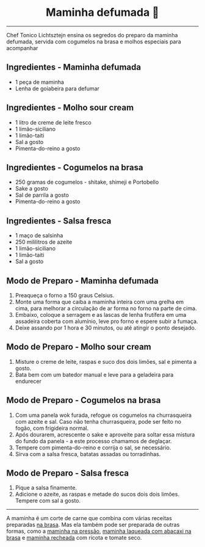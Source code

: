 # <center>Maminha defumada 🥩</center>

***
Chef Tonico Lichtsztejn ensina os segredos do preparo da maminha defumada, servida com cogumelos na brasa e molhos especiais para acompanhar

## Ingredientes - Maminha defumada

- 1 peça de maminha
- Lenha de goiabeira para defumar

## Ingredientes - Molho sour cream

- 1 litro de creme de leite fresco
- 1 limão-siciliano
- 1 limão-taiti
- Sal a gosto
- Pimenta-do-reino a gosto

## Ingredientes - Cogumelos na brasa

- 250 gramas de cogumelos - shitake, shimeji e Portobello
- Sake a gosto
- Sal de parrila a gosto
- Pimenta-do-reino a gosto

## Ingredientes - Salsa fresca

- 1 maço de salsinha
- 250 mililitros de azeite
- 1 limão-siciliano
- 1 limão-taiti
- Sal a gosto

## Modo de Preparo - Maminha defumada

1. Preaqueça o forno a 150 graus Celsius.
2. Monte uma forma que caiba a maminha inteira com uma grelha em cima, para melhorar a circulação de ar forma no forno na parte de cima.
3. Embaixo, coloque a serragem e as lascas de lenha frutífera em uma assadeira coberta com alumínio, leve pro forno e espere subir a fumaça.
4. Deixe assando por 1 hora e 30 minutos, ou até atingir o ponto desejado.

## Modo de Preparo - Molho sour cream

1. Misture o creme de leite, raspas e suco dos dois limões, sal e pimenta a gosto.
2. Bata bem com um batedor manual e leve para a geladeira para endurecer

## Modo de Preparo - Cogumelos na brasa

1. Com uma panela wok furada, refogue os cogumelos na churrasqueira com azeite e sal. Caso não tenha churrasqueira, pode ser feito no fogão, com frigideira normal.
2. Após dourarem, acrescente o sake e aproveite para soltar essa mistura do fundo da panela - a este processo chamamos de deglaçar.
3. Tempere com pimenta-do-reino e corrija o sal, se necessário.
4. Sirva com a salsa fresca, batatas assadas ou torradinhas.

## Modo de Preparo - Salsa fresca

1. Pique a salsa finamente.
2. Adicione o azeite, as raspas e metade do sucos dois dois limões. Tempere com sal a gosto.

***

A maminha é um corte de carne que combina com várias receitas preparadas [na brasa](https://receitas.globo.com/modos-de-preparo/na-brasa/). Mas ela também pode ser preparada de outras formas, como a [maminha na pressão](https://receitas.globo.com/maminha-na-pressao-4d50600752e0b252bc0003c2.ghtml), [maminha laqueada com abacaxi na brasa](https://receitas.globo.com/maminha-laqueada-com-abacaxi-na-brasa-gnt.ghtml) e [maminha recheada](https://receitas.globo.com/maminha-recheada-5360ec3e4d388538be000046.ghtml) com ricota e tomate seco.